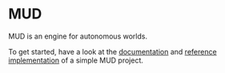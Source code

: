 # MUD

MUD is an engine for autonomous worlds.

To get started, have a look at the [documentation](https://mud.dev) and [reference implementation](https://github.com/latticexyz/mudbasics) of a simple MUD project.
